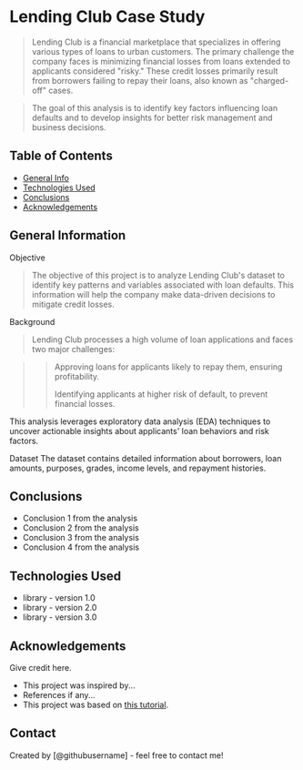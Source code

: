 # Lending Club Case Study
> Lending Club is a financial marketplace that specializes in offering various types of loans to urban customers. The primary challenge the company faces is minimizing financial losses from loans extended to applicants considered "risky." These credit losses primarily result from borrowers failing to repay their loans, also known as "charged-off" cases.

> The goal of this analysis is to identify key factors influencing loan defaults and to develop insights for better risk management and business decisions.


## Table of Contents
* [General Info](#general-information)
* [Technologies Used](#technologies-used)
* [Conclusions](#conclusions)
* [Acknowledgements](#acknowledgements)

<!-- You can include any other section that is pertinent to your problem -->

## General Information
Objective

>The objective of this project is to analyze Lending Club's dataset to identify key patterns and variables associated with loan defaults. This information will help the company make data-driven decisions to mitigate credit losses.

Background

>Lending Club processes a high volume of loan applications and faces two major challenges:

>>Approving loans for applicants likely to repay them, ensuring profitability.
>>
>>Identifying applicants at higher risk of default, to prevent financial losses.

This analysis leverages exploratory data analysis (EDA) techniques to uncover actionable insights about applicants' loan behaviors and risk factors.

Dataset
The dataset contains detailed information about borrowers, loan amounts, purposes, grades, income levels, and repayment histories.

<!-- You don't have to answer all the questions - just the ones relevant to your project. -->

## Conclusions
- Conclusion 1 from the analysis
- Conclusion 2 from the analysis
- Conclusion 3 from the analysis
- Conclusion 4 from the analysis

<!-- You don't have to answer all the questions - just the ones relevant to your project. -->


## Technologies Used
- library - version 1.0
- library - version 2.0
- library - version 3.0

<!-- As the libraries versions keep on changing, it is recommended to mention the version of library used in this project -->

## Acknowledgements
Give credit here.
- This project was inspired by...
- References if any...
- This project was based on [this tutorial](https://www.example.com).


## Contact
Created by [@githubusername] - feel free to contact me!


<!-- Optional -->
<!-- ## License -->
<!-- This project is open source and available under the [... License](). -->

<!-- You don't have to include all sections - just the one's relevant to your project -->
